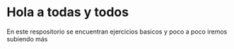 # Hola a todas y todos
En este respositorio se encuentran ejercicios basicos y poco a poco iremos subiendo más
